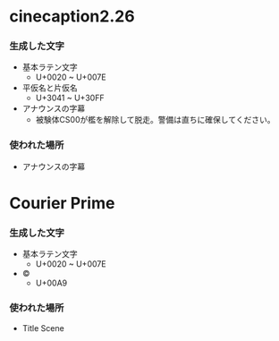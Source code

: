 # cinecaption2.26

### 生成した文字

* 基本ラテン文字
	* U+0020 ~ U+007E
* 平仮名と片仮名
	* U+3041 ~ U+30FF
* アナウンスの字幕
	* 被験体CS00が檻を解除して脱走。警備は直ちに確保してください。

### 使われた場所

* アナウンスの字幕

# Courier Prime

### 生成した文字

* 基本ラテン文字
	* U+0020 ~ U+007E
* ©
	* U+00A9

### 使われた場所

* Title Scene
